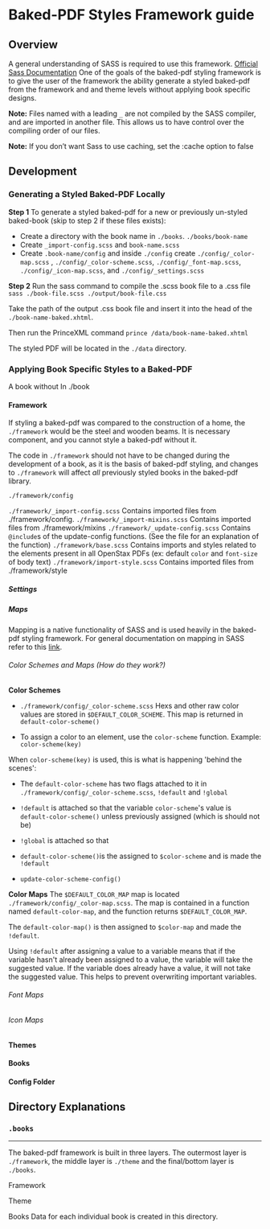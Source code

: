# Baked-PDF Styles Framework guide
<!--
- Any place that a filename is mentioned, make sure it links to the actual file.
- This will prob be a long file, so make a table of contents.
-
 -->

## Overview
A general understanding of SASS is required to use this framework. [Official Sass Documentation](http://sass-lang.com/documentation/file.SASS_REFERENCE.html)
One of the goals of the baked-pdf styling framework is to give the user of the framework the ability generate a styled baked-pdf from the framework and and theme levels without applying book specific designs.

**Note:** Files named with a leading `_` are not compiled by the SASS compiler, and are imported in another file. This allows us to have control over the compiling order of our files.

**Note:** If you don’t want Sass to use caching, set the :cache option to false

## Development

### Generating a Styled Baked-PDF Locally
**Step 1**
To generate a styled baked-pdf for a new or previously un-styled baked-book (skip to step 2 if these files exists):
- Create a directory with the book name in `./books`. `./books/book-name`
- Create `_import-config.scss` and `book-name.scss`
- Create `.book-name/config` and inside `./config` create `./config/_color-map.scss` , `./config/_color-scheme.scss`, `./config/_font-map.scss`, `./config/_icon-map.scss`, and `./config/_settings.scss`

**Step 2**
Run the sass command to compile the .scss book file to a .css file `sass ./book-file.scss ./output/book-file.css`

Take the path of the output .css book file and insert it into the head of the `./book-name-baked.xhtml`.

Then  run the PrinceXML command `prince /data/book-name-baked.xhtml`

The styled PDF will be located in the `./data` directory.

### Applying Book Specific Styles to a Baked-PDF
A book without
In ./book

#### Framework
If styling a baked-pdf was compared to the construction of a home, the `./framework` would be the steel and wooden beams. It is necessary component, and you cannot style a baked-pdf without it.

The code in `./framework` should not have to be changed during the development of a book, as it is the basis of baked-pdf styling, and changes to `./framework` will affect *all* previously styled books in the baked-pdf library.

`./framework/config`


`./framework/_import-config.scss`
  Contains imported files from ./framework/config.
`./framework/_import-mixins.scss`
  Contains imported files from ./framework/mixins
`./framework/_update-config.scss`
  Contains `@include`s of the update-config functions. (See the file for an explanation of the function)
`./framework/base.scss`
  Contains imports and styles related to the elements present in all OpenStax PDFs (ex: default `color` and `font-size` of body text)
`./framework/import-style.scss`
  Contains imported files from ./framework/style


##### Settings

##### Maps
Mapping is a native functionality of SASS and is used heavily in the baked-pdf styling framework. For general documentation on mapping in SASS refer to this [link](http://sass-lang.com/documentation/file.SASS_REFERENCE.html#maps).

###### Color Schemes and Maps (How do they work?)
**Color Schemes**
- `./framework/config/_color-scheme.scss`
Hexs and other raw color values are stored in `$DEFAULT_COLOR_SCHEME`. This map is returned in `default-color-scheme()`

- To assign a color to an element, use the `color-scheme` function. Example: `color-scheme(key)`

When `color-scheme(key)` is used, this is what is happening 'behind the scenes':
- The `default-color-scheme` has two flags attached to it in `./framework/config/_color-scheme.scss`, `!default` and `!global`
- `!default` is attached so that the variable `color-scheme`'s value is `default-color-scheme()` unless previously assigned (which is should not be)
- `!global` is attached so that


- `default-color-scheme()`is the assigned to `$color-scheme` and is made the `!default`

- `update-color-scheme-config()`

**Color Maps**
The `$DEFAULT_COLOR_MAP` map is located `./framework/config/_color-map.scss`. The map is contained in a function named `default-color-map`, and the function returns `$DEFAULT_COLOR_MAP`.

The `default-color-map()` is then assigned to `$color-map` and made the `!default`.

Using `!default` after assigning a value to a variable means that if the variable hasn't already been assigned to a value, the variable will take the suggested value. If the variable does already have a value, it will not take the suggested value. This helps to prevent overwriting important variables.



###### Font Maps

###### Icon Maps




#### Themes
#### Books




#### Config Folder

## Directory Explanations
### `.books`




-------

The baked-pdf framework is built in three layers. The outermost layer is `./framework`, the middle layer is `./theme` and the final/bottom layer is `./books`.

Framework

Theme

Books
Data for each individual book is created in this directory.
